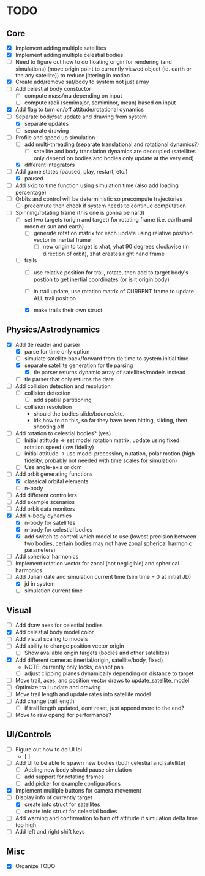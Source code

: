 # TODO

## Core

- [x] Implement adding multiple satellites
- [x] Implement adding multiple celestial bodies
- [ ] Need to figure out how to do floating origin for rendering (and simulations)
      (move origin point to currently viewed object (ie. earth or the any satellite)) to reduce jittering in motion
- [x] Create add/remove sat/body to system not just array
- [ ] Add celestial body constuctor
  - [ ] compute mass/mu depending on input
  - [ ] compute radii (semimajor, semiminor, mean) based on input
- [x] Add flag to turn on/off attitude/rotational dynamics
- [ ] Separate body/sat update and drawing from system
  - [x] separate updates
  - [ ] separate drawing
- [ ] Profile and speed up simulation
  - [ ] add multi-threading (separate translational and rotational dynamics?)
    - [ ] satellite and body translation dynamics are decoupled (satellites only depend on bodies and bodies only update at the very end)
  - [x] different integrators
- [ ] Add game states (paused, play, restart, etc.)
  - [x] paused
- [ ] Add skip to time function using simulation time (also add loading percentage)
- [ ] Orbits and control will be deterministic so precompute trajectories
  - [ ] precomute then check if system needs to continue computation
- [ ] Spinning/rotating frame (this one is gonna be hard)
  - [ ] set two targets (origin and target) for rotating frame (i.e. earth and moon or sun and earth)
    - [ ] generate rotation matrix for each update using relative position vector in inertial frame
      - [ ] new origin to target is xhat, yhat 90 degrees clockwise (in direction of orbit), zhat creates right hand frame
  - [ ] trails
    - [ ] use relative position for trail, rotate, then add to target body's postion to get inertial coordinates (or is it origin body)
    - [ ] in trail update, use rotation matrix of CURRENT frame to update ALL trail position
    - [x] make trails their own struct

  
## Physics/Astrodynamics

- [x] Add tle reader and parser
  - [x] parse for time only option
  - [ ] simulate satellite back/forward from tle time to system initial time
  - [x] separate satellite generation for tle parsing
    - [x] tle parser returns dynamic array of satellites/models instead
  - [ ] tle parser that only returns the date
- [ ] Add collision detection and resolution
  - [ ] collision detection
    - [ ] add spatial partitioning
  - [ ] collision resolution
    - should the bodies slide/bounce/etc.
    - idk how to do this, so far they have been hitting, sliding, then shooting off
- [ ] Add rotation to celestial bodies? (yes)
  - [ ] Initial atittude -> set model rotation matrix, update using fixed rotation speed (low fidelity)
  - [ ] initial attitude -> use model precession, nutation, polar motion (high fidelity, probably not needed with time scales for simulation)
  - [ ] Use angle-axis or dcm
- [ ] Add orbit generating functions
  - [x] classical orbital elements
  - [ ] n-body
- [ ] Add different controllers
- [ ] Add example scenarios
- [ ] Add orbit data monitors
- [x] Add n-body dynamics
  - [x] n-body for satellites
  - [x] n-body for celestial bodies
  - [x] add switch to control which model to use (lowest precision between two bodies, certain bodies may not have zonal spherical harmonic parameters)
- [ ] Add spherical harmonics
- [ ] Implement rotation vector for zonal (not negligible) and spherical harmonics
- [ ] Add Julian date and simulation current time (sim time = 0 at initial JD)
  - [x] jd in system
  - [ ] simulation current time

## Visual

- [ ] Add draw axes for celestial bodies
- [x] Add celestial body model color
- [ ] Add visual scaling to models
- [ ] Add ability to change position vector origin
  - [ ] Show available origin targets (bodies and other satellites)
- [x] Add different cameras (inertial/origin, satellite/body, fixed)
  - NOTE: currently only locks, cannot pan
  - [ ] adjust clipping planes dynamically depending on distance to target
- [ ] Move trail, axes, and position vector draws to update_satellite_model
- [ ] Optimize trail update and drawing
- [ ] Move trail length and update rates into satellite model
- [ ] Add change trail length
  - [ ] if trail length updated, dont reset, just append more to the end?
- [ ] Move to raw opengl for performance?

## UI/Controls

- [ ] Figure out how to do UI lol
  - [ ]
- [ ] Add UI to be able to spawn new bodies (both celestial and satellite)
  - [ ] Adding new body should pause simulation
  - [ ] add support for rotating frames
  - [ ] add picker for example configurations
- [x] Implement multiple buttons for camera movement
- [ ] Display info of currently target
  - [x] create info struct for satellites
  - [ ] create info struct for celestial bodies
- [ ] Add warning and confirmation to turn off attitude if simulation delta time too high
- [ ] Add left and right shift keys

## Misc

- [x] Organize TODO

